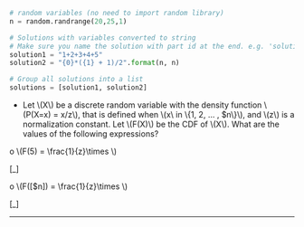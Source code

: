 ```python
# random variables (no need to import random library)
n = random.randrange(20,25,1)

# Solutions with variables converted to string
# Make sure you name the solution with part id at the end. e.g. 'solution1' will be solution for part 1. 
solution1 = "1+2+3+4+5"
solution2 = "{0}*({1} + 1)/2".format(n, n)

# Group all solutions into a list
solutions = [solution1, solution2]


```



* Let \\\(X\\\) be a discrete random variable with the density function \\\(P(X=x) = x/z\\\), that is defined when \\\(x\ in \\\{1, 2, ... , $n\\\}\\\), and \\\(z\\\) is a normalization constant. Let \\\(F(X)\\\) be the CDF of \\\(X\\\).  What are the values of the following expressions?

o \\\(F(5) = \frac{1}{z}\\times \\\)

[_]

o \\\(F([$n]) =  \frac{1}{z}\\times \\\)

[_]

---

